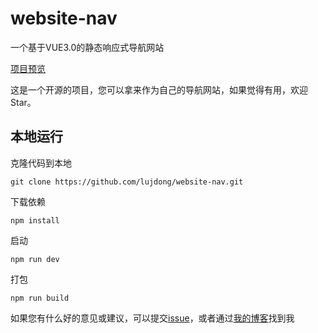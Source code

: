 # website-nav
一个基于VUE3.0的静态响应式导航网站

[项目预览](https://lujiandong.com/nav)

这是一个开源的项目，您可以拿来作为自己的导航网站，如果觉得有用，欢迎Star。

## 本地运行
克隆代码到本地
```
git clone https://github.com/lujdong/website-nav.git
```

下载依赖
```
npm install
```

启动
```
npm run dev
```

打包
```
npm run build
```

如果您有什么好的意见或建议，可以提交[issue](https://github.com/lujdong/website-nav/issues)，或者通过[我的博客](https://lujiandong.com)找到我
